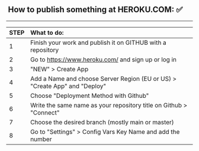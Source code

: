 ## &nbsp;How to publish something at HEROKU.COM: ✅ 
***
| STEP |  What to do:  | 
|:--------------| :--------------|
|1| Finish your work and publish it on GITHUB with a repository |
|2| Go to https://www.heroku.com/ and sign up or log in |
|3| "NEW" > Create App|
|4| Add a Name and choose Server Region (EU or US) > "Create App" and "Deploy"|
|5| Choose "Deployment Method with Github" |
|6| Write the same name as your repository title on Github > "Connect"|
|7| Choose the desired branch (mostly main or master) |
|8| Go to "Settings" > Config Vars Key Name and add the number|

